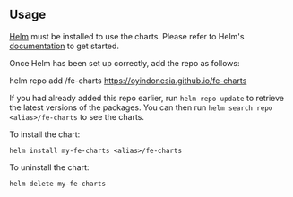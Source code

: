 ## Usage

[Helm](https://helm.sh) must be installed to use the charts.  Please refer to
Helm's [documentation](https://helm.sh/docs) to get started.

Once Helm has been set up correctly, add the repo as follows:

  helm repo add <alias>/fe-charts https://oyindonesia.github.io/fe-charts

If you had already added this repo earlier, run `helm repo update` to retrieve
the latest versions of the packages.  You can then run `helm search repo
<alias>/fe-charts` to see the charts.

To install the <chart-name> chart:

    helm install my-fe-charts <alias>/fe-charts

To uninstall the chart:

    helm delete my-fe-charts
